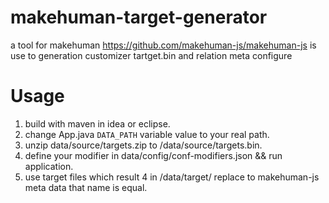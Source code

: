# makehuman-target-generator
a tool for makehuman https://github.com/makehuman-js/makehuman-js 
is use to generation customizer tartget.bin and relation meta configure

# Usage
1. build with maven in idea or eclipse.
2. change App.java `DATA_PATH` variable value to your real path.
3. unzip data/source/targets.zip to /data/source/targets.bin.
4. define your modifier in data/config/conf-modifiers.json && run application.
5. use target files which result 4 in /data/target/ replace to makehuman-js meta data that name is equal.
